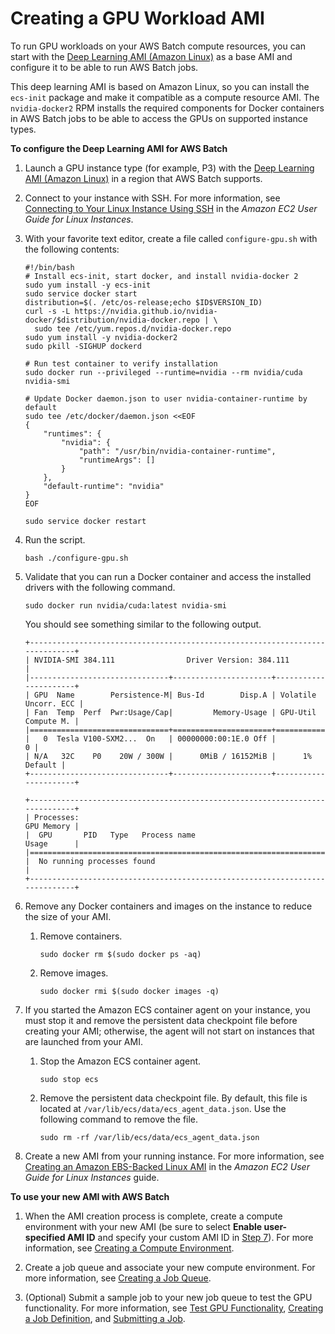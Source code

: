 # Creating a GPU Workload AMI<a name="batch-gpu-ami"></a>

To run GPU workloads on your AWS Batch compute resources, you can start with the [Deep Learning AMI \(Amazon Linux\)](https://aws.amazon.com/marketplace/pp/B077GF11NF) as a base AMI and configure it to be able to run AWS Batch jobs\.

This deep learning AMI is based on Amazon Linux, so you can install the `ecs-init` package and make it compatible as a compute resource AMI\. The `nvidia-docker2` RPM installs the required components for Docker containers in AWS Batch jobs to be able to access the GPUs on supported instance types\.

**To configure the Deep Learning AMI for AWS Batch**

1. Launch a GPU instance type \(for example, P3\) with the [Deep Learning AMI \(Amazon Linux\)](https://aws.amazon.com/marketplace/pp/B077GF11NF) in a region that AWS Batch supports\. 

1. Connect to your instance with SSH\. For more information, see [Connecting to Your Linux Instance Using SSH](http://docs.aws.amazon.com/AWSEC2/latest/UserGuide/AccessingInstancesLinux.html) in the *Amazon EC2 User Guide for Linux Instances*\.

1. With your favorite text editor, create a file called `configure-gpu.sh` with the following contents:

   ```
   #!/bin/bash
   # Install ecs-init, start docker, and install nvidia-docker 2
   sudo yum install -y ecs-init
   sudo service docker start
   distribution=$(. /etc/os-release;echo $ID$VERSION_ID)
   curl -s -L https://nvidia.github.io/nvidia-docker/$distribution/nvidia-docker.repo | \
     sudo tee /etc/yum.repos.d/nvidia-docker.repo
   sudo yum install -y nvidia-docker2
   sudo pkill -SIGHUP dockerd
   
   # Run test container to verify installation
   sudo docker run --privileged --runtime=nvidia --rm nvidia/cuda nvidia-smi
   
   # Update Docker daemon.json to user nvidia-container-runtime by default
   sudo tee /etc/docker/daemon.json <<EOF
   {
       "runtimes": {
           "nvidia": {
               "path": "/usr/bin/nvidia-container-runtime",
               "runtimeArgs": []
           }
       },
       "default-runtime": "nvidia"
   }
   EOF
   
   sudo service docker restart
   ```

1. Run the script\.

   ```
   bash ./configure-gpu.sh
   ```

1. Validate that you can run a Docker container and access the installed drivers with the following command\.

   ```
   sudo docker run nvidia/cuda:latest nvidia-smi
   ```

   You should see something similar to the following output\.

   ```
   +-----------------------------------------------------------------------------+
   | NVIDIA-SMI 384.111                Driver Version: 384.111                   |
   |-------------------------------+----------------------+----------------------+
   | GPU  Name        Persistence-M| Bus-Id        Disp.A | Volatile Uncorr. ECC |
   | Fan  Temp  Perf  Pwr:Usage/Cap|         Memory-Usage | GPU-Util  Compute M. |
   |===============================+======================+======================|
   |   0  Tesla V100-SXM2...  On   | 00000000:00:1E.0 Off |                    0 |
   | N/A   32C    P0    20W / 300W |      0MiB / 16152MiB |      1%      Default |
   +-------------------------------+----------------------+----------------------+
   
   +-----------------------------------------------------------------------------+
   | Processes:                                                       GPU Memory |
   |  GPU       PID   Type   Process name                             Usage      |
   |=============================================================================|
   |  No running processes found                                                 |
   +-----------------------------------------------------------------------------+
   ```

1. Remove any Docker containers and images on the instance to reduce the size of your AMI\.

   1. Remove containers\.

      ```
      sudo docker rm $(sudo docker ps -aq)
      ```

   1. Remove images\.

      ```
      sudo docker rmi $(sudo docker images -q)
      ```

1. If you started the Amazon ECS container agent on your instance, you must stop it and remove the persistent data checkpoint file before creating your AMI; otherwise, the agent will not start on instances that are launched from your AMI\. 

   1. Stop the Amazon ECS container agent\.

      ```
      sudo stop ecs
      ```

   1. Remove the persistent data checkpoint file\. By default, this file is located at `/var/lib/ecs/data/ecs_agent_data.json`\. Use the following command to remove the file\.

      ```
      sudo rm -rf /var/lib/ecs/data/ecs_agent_data.json
      ```

1. Create a new AMI from your running instance\. For more information, see [Creating an Amazon EBS\-Backed Linux AMI](http://docs.aws.amazon.com/AWSEC2/latest/UserGuide/creating-an-ami-ebs.html) in the *Amazon EC2 User Guide for Linux Instances* guide\.

**To use your new AMI with AWS Batch**

1. When the AMI creation process is complete, create a compute environment with your new AMI \(be sure to select **Enable user\-specified AMI ID** and specify your custom AMI ID in [Step 7](create-compute-environment.md#enable-custom-ami-step)\)\. For more information, see [Creating a Compute Environment](create-compute-environment.md)\.

1. Create a job queue and associate your new compute environment\. For more information, see [Creating a Job Queue](create-job-queue.md)\.

1. \(Optional\) Submit a sample job to your new job queue to test the GPU functionality\. For more information, see [Test GPU Functionality](example-job-definitions.md#example-test-gpu), [Creating a Job Definition](create-job-definition.md), and [Submitting a Job](submit_job.md)\.